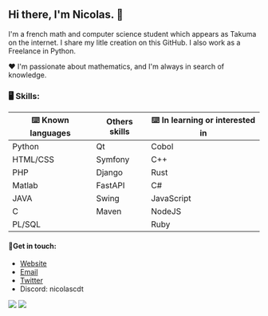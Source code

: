 ## Hi there, I'm Nicolas. 👋

I'm a french math and computer science student which appears as Takuma on the internet.
I share my litle creation on this GitHub. I also work as a Freelance in Python.

❤️ I'm passionate about mathematics, and I'm always in search of knowledge. 

### 🖥️ Skills:

| ⌨️ Known languages | Others skills | ⌨️ In learning or interested in |
| ------------------------------- | ------------------------------- | ------------------------------- |
| Python | Qt | Cobol |
| HTML/CSS | Symfony | C++ |
| PHP | Django | Rust |
| Matlab | FastAPI | C# |
| JAVA | Swing | JavaScript |
| C | Maven | NodeJS |
| PL/SQL | | Ruby |

#### 💬Get in touch:
* [Website](https://nicolas.coudert.pro)
* [Email](mailto:nicolas@coudert.pro) 
* [Twitter](https://twitter.com/devtakuma)
* Discord: nicolascdt

![](https://komarev.com/ghpvc/?username=nicolasCDT&style=for-the-badge)
![](https://hit.yhype.me/github/profile?user_id=49162744)
